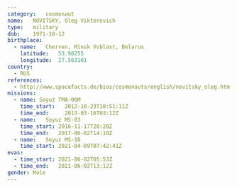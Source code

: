 ```yaml
---
category:	cosmonaut
name:	NOVITSKY, Oleg Viktorovich
type:	military
dob:	1971-10-12
birthplace:
  - name:	Cherven, Minsk Voblast, Belarus
    latitude:	53.90255
    longitude:	27.563101
country:
  - RUS
references:
  - http://www.spacefacts.de/bios/cosmonauts/english/novitsky_oleg.htm
missions:
  - name: Soyuz TMA-06M
    time_start:   2012-10-23T10:51:11Z
    time_end:     2013-03-16T03:12Z
  - name:	Soyuz MS-03
    time_start:	2016-11-17T20:20Z
    time_end:	2017-06-02T14:10Z
  - name:	Soyuz MS-18
    time_start:	2021-04-09T07:42:41Z
evas:
  - time_start:	2021-06-02T05:53Z
  - time_end:	2021-06-02T13:12Z
gender:	Male
---
```

